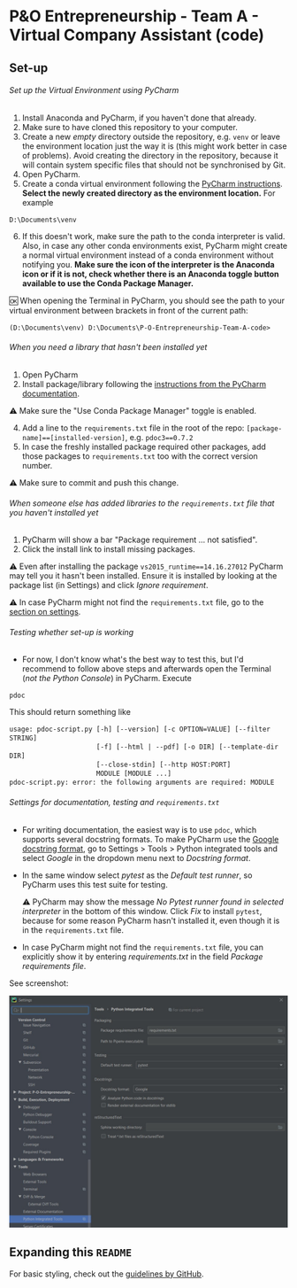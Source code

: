 # P&O Entrepreneurship - Team A - Virtual Company Assistant (code)

## Set-up
###### Set up the Virtual Environment using PyCharm
1. Install Anaconda and PyCharm, if you haven't done that already.
2. Make sure to have cloned this repository to your computer.
3. Create a new *empty* directory outside the repository, e.g. `venv` or leave the environment location just the way it is (this might work better in case of problems). Avoid creating the directory in the repository, because it will contain system specific files that should not be synchronised by Git.
4. Open PyCharm.
5. Create a conda virtual environment following the [PyCharm instructions](https://www.jetbrains.com/help/pycharm/conda-support-creating-conda-virtual-environment.html). **Select the newly created directory as the environment location.** For example
```
D:\Documents\venv
```

6. If this doesn't work, make sure the path to the conda interpreter is valid. Also, in case any other conda environments exist, PyCharm might create a normal virtual environment instead of a conda environment without notifying you. **Make sure the icon of the interpreter is the Anaconda icon or if it is not, check whether there is an Anaconda toggle button available to use the Conda Package Manager.**

:ok: When opening the Terminal in PyCharm, you should see the path to your virtual environment between brackets in front of the current path:
```
(D:\Documents\venv) D:\Documents\P-O-Entrepreneurship-Team-A-code>
```

###### When you need a library that hasn't been installed yet
1. Open PyCharm
2. Install package/library following the [instructions from the PyCharm documentation](https://www.jetbrains.com/help/pycharm/installing-uninstalling-and-upgrading-packages.html).

:warning: Make sure the "Use Conda Package Manager" toggle is enabled.

4. Add a line to the `requirements.txt` file in the root of the repo: `[package-name]==[installed-version]`, e.g. `pdoc3==0.7.2`
5. In case the freshly installed package required other packages, add those packages to `requirements.txt` too with the correct version number.

:warning: Make sure to commit and push this change.

###### When someone else has added libraries to the `requirements.txt` file that you haven't installed yet
1. PyCharm will show a bar "Package requirement	... not satisfied".
2. Click the install link to install missing packages.

:warning: Even after installing the package `vs2015_runtime==14.16.27012` PyCharm may tell you it hasn't been installed. Ensure it is installed by looking at the package list (in Settings) and click *Ignore requirement*.
 
:warning: In case PyCharm might not find the `requirements.txt` file, go to the [section on settings](#settings-for-documentation-testing-and-requirementstxt).

###### Testing whether set-up is working
- For now, I don't know what's the best way to test this, but I'd recommend to follow above steps and afterwards open the Terminal (*not the Python Console*) in PyCharm.
Execute
```
pdoc
```
This should return something like
```
usage: pdoc-script.py [-h] [--version] [-c OPTION=VALUE] [--filter STRING]
                      [-f] [--html | --pdf] [-o DIR] [--template-dir DIR]
                      [--close-stdin] [--http HOST:PORT]
                      MODULE [MODULE ...]
pdoc-script.py: error: the following arguments are required: MODULE
```

###### Settings for documentation, testing and `requirements.txt`
- For writing documentation, the easiest way is to use `pdoc`, which supports several docstring formats. To make PyCharm use the [Google docstring format](http://google.github.io/styleguide/pyguide.html#38-comments-and-docstrings), go to Settings > Tools > Python integrated tools and select *Google* in the dropdown menu next to *Docstring format*.
- In the same window select *pytest* as the *Default test runner*, so PyCharm uses this test suite for testing.

     :warning: PyCharm may show the message *No Pytest runner found in selected interpreter* in the bottom of this window. Click *Fix* to install `pytest`, because for some reason PyCharm hasn't installed it, even though it is in the `requirements.txt` file.

- In case PyCharm might not find the `requirements.txt` file, you can explicitly show it by entering *requirements.txt* in the field *Package requirements file*.

See screenshot:

![Screenshot of PyCharm settings for documentation, testing and requirements.txt](./pycharm_settings_integrated_tools_screenshot.jpg)
 
## Expanding this `README`
For basic styling, check out the [guidelines by GitHub](https://help.github.com/en/github/writing-on-github/basic-writing-and-formatting-syntax#section-links). 